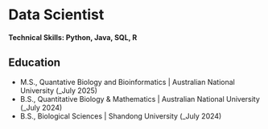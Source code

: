 

# Data Scientist

#### Technical Skills: Python, Java, SQL, R

## Education
- M.S., Quantative Biology and Bioinformatics | Australian National University (_July 2025)
- B.S., Quantitative Biology & Mathematics | Australian National University (_July 2024)
- B.S., Biological Sciences | Shandong University (_July 2024)